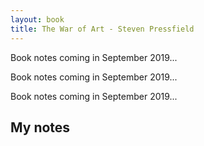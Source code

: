 ```yaml
---
layout: book
title: The War of Art - Steven Pressfield
---
```


Book notes coming in September 2019...

Book notes coming in September 2019...

Book notes coming in September 2019...


<!--more-->

## My notes

